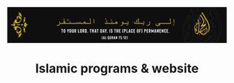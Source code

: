 <div align="center"> <img src="https://raw.githubusercontent.com/Al-Halaqah/.github/main/halaqah.png"> </div>
<h1 align="center">Islamic programs & website</h1>

